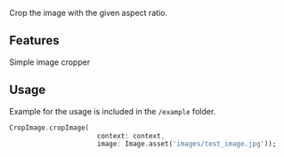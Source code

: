 Crop the image with the given aspect ratio. 


## Features

Simple image cropper

## Usage

Example for the usage is included in the `/example` folder.


```dart
CropImage.cropImage(
                      context: context,
                      image: Image.asset('images/test_image.jpg'));
```

